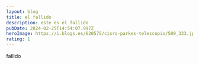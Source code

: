 ```yaml
---
layout: blog
title: el fallido
description: este es el fallido
pubDate: 2024-02-25T14:54:07.997Z
heroImage: https://i.blogs.es/620575/cisro-parkes-telescopio/500_333.jpeg
rating: 1
---
```

fallido
